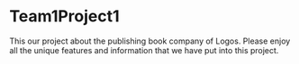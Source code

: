 # Team1Project1
This our project about the publishing book company of Logos. 
Please enjoy all the unique features and information that we have put into this project.
